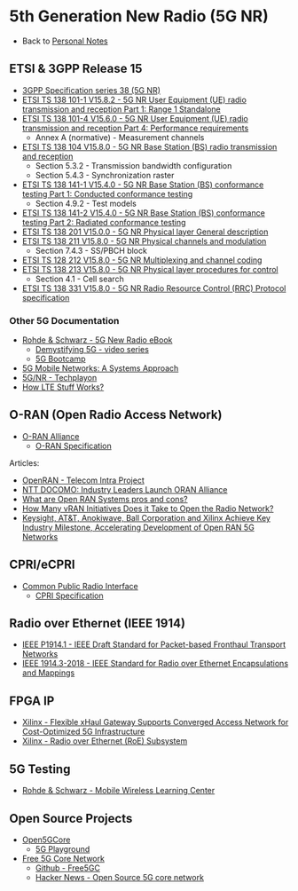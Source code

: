 # 5th Generation New Radio (5G NR)

- Back to [Personal Notes](README.md)

## ETSI & 3GPP Release 15

- [3GPP Specification series 38 (5G NR)][3GPP_38]
- [ETSI TS 138 101-1 V15.8.2 - 5G NR User Equipment (UE) radio transmission and reception Part 1: Range 1 Standalone][138_101_1]
- [ETSI TS 138 101-4 V15.6.0 - 5G NR User Equipment (UE) radio transmission and reception Part 4: Performance requirements][138_101_4]
  - Annex A (normative) - Measurement channels
- [ETSI TS 138 104 V15.8.0 - 5G NR Base Station (BS) radio transmission and reception][138_104]
  - Section 5.3.2 - Transmission bandwidth configuration
  - Section 5.4.3 - Synchronization raster
- [ETSI TS 138 141-1 V15.4.0 - 5G NR Base Station (BS) conformance testing Part 1: Conducted conformance testing][138_141_1]
  - Section 4.9.2 - Test models
- [ETSI TS 138 141-2 V15.4.0 - 5G NR Base Station (BS) conformance testing Part 2: Radiated conformance testing][138_141_2]
- [ETSI TS 138 201 V15.0.0 - 5G NR Physical layer General description][138_201]
- [ETSI TS 138 211 V15.8.0 - 5G NR Physical channels and modulation][138_211]
  - Section 7.4.3 - SS/PBCH block
- [ETSI TS 128 212 V15.8.0 - 5G NR Multiplexing and channel coding][138_212]
- [ETSI TS 138 213 V15.8.0 - 5G NR Physical layer procedures for control][138_213]
  - Section 4.1 - Cell search
- [ETSI TS 138 331 V15.8.0 - 5G NR Radio Resource Control (RRC) Protocol specification][138_331]

[3GPP_38]: https://www.3gpp.org/DynaReport/38-series.htm
[138_101_1]: https://www.etsi.org/deliver/etsi_ts/138100_138199/13810101/15.08.02_60/ts_13810101v150802p.pdf
[138_101_4]: https://www.etsi.org/deliver/etsi_ts/138100_138199/13810104/15.06.00_60/ts_13810104v150600p.pdf
[138_104]: https://www.etsi.org/deliver/etsi_ts/138100_138199/138104/15.08.00_60/ts_138104v150800p.pdf
[138_141_1]: https://www.etsi.org/deliver/etsi_ts/138100_138199/13814101/15.04.00_60/ts_13814101v150400p.pdf
[138_141_2]: https://www.etsi.org/deliver/etsi_ts/138100_138199/13814102/15.04.00_60/ts_13814102v150400p.pdf
[138_201]: https://www.etsi.org/deliver/etsi_ts/138200_138299/138201/15.00.00_60/ts_138201v150000p.pdf
[138_211]: https://www.etsi.org/deliver/etsi_ts/138200_138299/138211/15.08.00_60/ts_138211v150800p.pdf
[138_212]: https://www.etsi.org/deliver/etsi_ts/138200_138299/138212/15.08.00_60/ts_138212v150800p.pdf
[138_213]: https://www.etsi.org/deliver/etsi_ts/138200_138299/138213/15.08.00_60/ts_138213v150800p.pdf
[138_331]: https://www.etsi.org/deliver/etsi_ts/138300_138399/138331/15.08.00_60/ts_138331v150800p.pdf

### Other 5G Documentation

- [Rohde & Schwarz - 5G New Radio eBook](https://gloris.rohde-schwarz.com/ebooks/5G)
  - [Demystifying 5G - video series](https://www.rohde-schwarz.com/us/solutions/test-and-measurement/wireless-communication/wireless-5g-and-cellular/videos-demystifying-5g_232236.html)
  - [5G Bootcamp](https://bootcamp.electronicdesign.com/?sap-outbound-id=AC9B580CAEDD868C274A65B2973022200BFB1205&utm_source=SAPHybris&utm_medium=email&utm_campaign=2360&utm_term=20200325_NA_WIC_MarchNews___5G%20Boot%20Camp___105&utm_content=EN)
- [5G Mobile Networks: A Systems Approach](https://5g.systemsapproach.org/)
- [5G/NR - Techplayon](http://www.techplayon.com/5gnr/)
- [How LTE Stuff Works?](http://howltestuffworks.blogspot.com/)

## O-RAN (Open Radio Access Network)

- [O-RAN Alliance](https://www.o-ran.org/)
  - [O-RAN Specification](https://www.o-ran.org/specifications)

Articles:

- [OpenRAN - Telecom Intra Project][1]
- [NTT DOCOMO: Industry Leaders Launch ORAN Alliance][2]
- [What are Open RAN Systems pros and cons?][3]
- [How Many vRAN Initiatives Does it Take to Open the Radio Network?][4]
- [Keysight, AT&T, Anokiwave, Ball Corporation and Xilinx Achieve Key Industry Milestone, Accelerating Development of Open RAN 5G Networks][5]

[1]: https://telecominfraproject.com/openran/
[2]: https://www.asiaone.com/business/ntt-docomo-industry-leaders-launch-oran-alliance
[3]: https://wade4wireless.com/2018/07/05/what-are-open-ran-systems-pros-and-cons/
[4]: https://www.sdxcentral.com/articles/opinion-editorial/many-vran-initiatives-take-open-radio-network/2018/02/
[5]: https://about.keysight.com/en/newsroom/pr/2019/14feb-nr19011.shtml

## CPRI/eCPRI

- [Common Public Radio Interface](http://www.cpri.info/)
  - [CPRI Specification](http://www.cpri.info/spec.html)

## Radio over Ethernet (IEEE 1914)

- [IEEE P1914.1 - IEEE Draft Standard for Packet-based Fronthaul Transport Networks][1914.1]
- [IEEE 1914.3-2018 - IEEE Standard for Radio over Ethernet Encapsulations and Mappings][1914.3]

[1914.1]: https://standards.ieee.org/project/1914_1.html
[1914.3]: https://standards.ieee.org/content/ieee-standards/en/standard/1914_3-2018.html

## FPGA IP

- [Xilinx - Flexible xHaul Gateway Supports Converged Access Network for Cost-Optimized 5G Infrastructure][xHaul]
- [Xilinx - Radio over Ethernet (RoE) Subsystem][RoE]

[xHaul]: https://forums.xilinx.com/t5/Adaptable-Advantage-Blog/Flexible-xHaul-Gateway-Supports-Converged-Access-Network-for/ba-p/952216
[RoE]: https://www.xilinx.com/products/intellectual-property/ef-di-roe-framer.html

## 5G Testing

- [Rohde & Schwarz - Mobile Wireless Learning Center](https://www.mobilewirelesstesting.com/)

## Open Source Projects

- [Open5GCore](https://www.open5gcore.org/)
  - [5G Playground](https://www.fokus.fraunhofer.de/go/en/fokus_testbeds/5g_playground)
- [Free 5G Core Network](https://free5gc.org/)
  - [Github - Free5GC](https://github.com/free5gc/free5gc)
  - [Hacker News - Open Source 5G core network](https://news.ycombinator.com/item?id=23426752)
